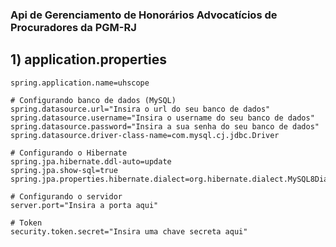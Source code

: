 ### Api de Gerenciamento de Honorários Advocatícios de Procuradores da PGM-RJ

## 1) application.properties 


```
spring.application.name=uhscope

# Configurando banco de dados (MySQL)
spring.datasource.url="Insira o url do seu banco de dados"
spring.datasource.username="Insira o username do seu banco de dados"
spring.datasource.password="Insira a sua senha do seu banco de dados"
spring.datasource.driver-class-name=com.mysql.cj.jdbc.Driver

# Configurando o Hibernate
spring.jpa.hibernate.ddl-auto=update
spring.jpa.show-sql=true
spring.jpa.properties.hibernate.dialect=org.hibernate.dialect.MySQL8Dialect

# Configurando o servidor
server.port="Insira a porta aqui"

# Token
security.token.secret="Insira uma chave secreta aqui"
```
